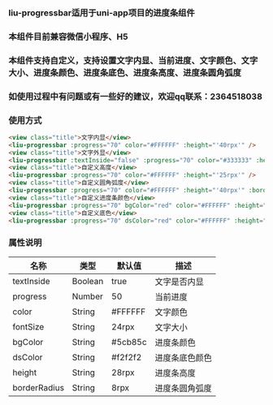 ### liu-progressbar适用于uni-app项目的进度条组件
### 本组件目前兼容微信小程序、H5
### 本组件支持自定义，支持设置文字内显、当前进度、文字颜色、文字大小、进度条颜色、进度条底色、进度条高度、进度条圆角弧度
### 如使用过程中有问题或有一些好的建议，欢迎qq联系：2364518038

### 使用方式
``` html
<view class="title">文字内显</view>
<liu-progressbar :progress="70" color="#FFFFFF" :height="'40rpx'" />
<view class="title">文字外显</view>
<liu-progressbar :textInside="false" :progress="70" color="#333333" :height="'40rpx'" />
<view class="title">自定义高度</view>
<liu-progressbar :progress="70" color="#FFFFFF" :height="'25rpx'" />
<view class="title">自定义圆角弧度</view>
<liu-progressbar :progress="70" color="#FFFFFF" :height="'40rpx'" :borderRadius="'40rpx'" />
<view class="title">自定义进度条颜色</view>
<liu-progressbar :progress="70" bgColor="red" color="#FFFFFF" :height="'40rpx'" />
<view class="title">自定义底色</view>
<liu-progressbar :progress="70" dsColor="red" color="#FFFFFF" :height="'40rpx'" />
```

### 属性说明
| 名称                         | 类型            | 默认值                  | 描述             |
| ----------------------------|---------------- | ---------------------- | ---------------|
| textInside                  | Boolean         | true                   | 文字是否内显
| progress                    | Number          | 50                     | 当前进度
| color                       | String          | #FFFFFF                | 文字颜色
| fontSize                    | String          | 24rpx                  | 文字大小
| bgColor                     | String          | #5cb85c                | 进度条颜色
| dsColor                     | String          | #f2f2f2                | 进度条底色颜色
| height                      | String          | 28rpx                  | 进度条高度
| borderRadius                | String          | 8rpx                   | 进度条圆角弧度









